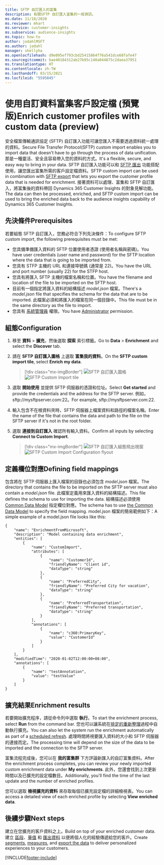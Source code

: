 ```yaml
---
title: SFTP 自訂匯入的富集
description: 有關SFTP 自訂匯入富集的一般資訊。
ms.date: 11/18/2020
ms.reviewer: mhart
ms.service: customer-insights
ms.subservice: audience-insights
ms.topic: how-to
author: jodahlMSFT
ms.author: jodahl
manager: shellyha
ms.openlocfilehash: d9e095ef793cbd25415864f76a541dce68fafe47
ms.sourcegitcommit: bae40184312ab27b95c140a044875c2daea37951
ms.translationtype: HT
ms.contentlocale: zh-TW
ms.lasthandoff: 03/15/2021
ms.locfileid: "5595845"
---
```

# <a name="enrich-customer-profiles-with-custom-data-preview"></a><span data-ttu-id="4b517-103">使用自訂資料富集客戶設定檔 (預覽版)</span><span class="sxs-lookup"><span data-stu-id="4b517-103">Enrich customer profiles with custom data (preview)</span></span>

<span data-ttu-id="4b517-104">安全檔案傳輸通訊協定 (SFTP) 自訂匯入功能可讓您匯入不需要透過資料統一處理的資料。</span><span class="sxs-lookup"><span data-stu-id="4b517-104">Secure File Transfer Protocol(SFTP) custom import enables you to import data that doesn't have to go through the process of data unification.</span></span> <span data-ttu-id="4b517-105">那是一種靈活、安全且容易帶入您的資料的方式。</span><span class="sxs-lookup"><span data-stu-id="4b517-105">It's a flexible, secure, and easy way to bring in your data.</span></span> <span data-ttu-id="4b517-106">SFTP 自訂匯入功能可以和 [SFTP 匯出](export-sftp.md) 功能搭配使用，讓您匯出富集所需的客戶設定檔資料。</span><span class="sxs-lookup"><span data-stu-id="4b517-106">SFTP custom import can be used in combination with [SFTP export](export-sftp.md) that lets you export the customer profile data that is needed for enrichment.</span></span> <span data-ttu-id="4b517-107">接著資料可以處理、富集和 SFTP 自訂匯入，將富集後的資料帶回 Dynamics 365 Customer Insights 的對象見解功能。</span><span class="sxs-lookup"><span data-stu-id="4b517-107">The data can then be processed, enriched, and SFTP custom import can be used to bring the enriched data back to the audience insights capability of Dynamics 365 Customer Insights.</span></span>

## <a name="prerequisites"></a><span data-ttu-id="4b517-108">先決條件</span><span class="sxs-lookup"><span data-stu-id="4b517-108">Prerequisites</span></span>

<span data-ttu-id="4b517-109">若要組態 SFTP 自訂匯入，您務必符合下列先決條件：</span><span class="sxs-lookup"><span data-stu-id="4b517-109">To configure SFTP custom import, the following prerequisites must be met:</span></span>

- <span data-ttu-id="4b517-110">您具備準備匯入資料的 SFTP 位置使用者憑證 (使用者名稱與密碼)。</span><span class="sxs-lookup"><span data-stu-id="4b517-110">You have user credentials (user name and password) for the SFTP location where the data that is going to be imported from.</span></span>
- <span data-ttu-id="4b517-111">您具有 STFP 主機的 URL 和連接埠號碼 (通常是 22)。</span><span class="sxs-lookup"><span data-stu-id="4b517-111">You have the URL and port number (usually 22) for the STFP host.</span></span>
- <span data-ttu-id="4b517-112">您具有將匯入 SFTP 主機的檔案名稱和位置。</span><span class="sxs-lookup"><span data-stu-id="4b517-112">You have the filename and location of the file to be imported on the SFTP host.</span></span>
- <span data-ttu-id="4b517-113">目前有一個指定將匯入資料的結構描述 *model.json* 檔案。</span><span class="sxs-lookup"><span data-stu-id="4b517-113">There's a *model.json* file that specifies the schema for the data that are to be imported.</span></span> <span data-ttu-id="4b517-114">此檔案必須和將匯入的檔案在同一個目錄中。</span><span class="sxs-lookup"><span data-stu-id="4b517-114">This file must be in the same directory as the file to import.</span></span>
- <span data-ttu-id="4b517-115">您具有 [系統管理員](permissions.md#administrator) 權限。</span><span class="sxs-lookup"><span data-stu-id="4b517-115">You have [Administrator](permissions.md#administrator) permission.</span></span>

## <a name="configuration"></a><span data-ttu-id="4b517-116">組態</span><span class="sxs-lookup"><span data-stu-id="4b517-116">Configuration</span></span>

1. <span data-ttu-id="4b517-117">移至 **資料** > **擴充**，然後選取 **探索** 索引標籤。</span><span class="sxs-lookup"><span data-stu-id="4b517-117">Go to **Data** > **Enrichment** and select the **Discover** tab.</span></span>

1. <span data-ttu-id="4b517-118">請在 **SFTP 自訂匯入圖格** 上選取 **富集我的資料**。</span><span class="sxs-lookup"><span data-stu-id="4b517-118">On the **SFTP custom import tile**, select **Enrich my data**.</span></span>

   > [!div class="mx-imgBorder"]
   > <span data-ttu-id="4b517-119">![SFTP 自訂匯入圖格](media/SFTP_Custom_Import_tile.png "SFTP 自訂匯入圖格")</span><span class="sxs-lookup"><span data-stu-id="4b517-119">![SFTP Custom Import tile](media/SFTP_Custom_Import_tile.png "SFTP Custom Import tile")</span></span>

1. <span data-ttu-id="4b517-120">選取 **開始使用** 並提供 SFTP 伺服器的憑證和位址。</span><span class="sxs-lookup"><span data-stu-id="4b517-120">Select **Get started** and provide the credentials and the address for the SFTP server.</span></span> <span data-ttu-id="4b517-121">例如，sftp://mysftpserver.com:22。</span><span class="sxs-lookup"><span data-stu-id="4b517-121">For example, sftp://mysftpserver.com:22.</span></span>

1. <span data-ttu-id="4b517-122">輸入包含不在根資料夾時，SFTP 伺服器上檔案資料和路徑的檔案名稱。</span><span class="sxs-lookup"><span data-stu-id="4b517-122">Enter the name of the file that contains the data and path to the file on the SFTP server if it's not in the root folder.</span></span>

1. <span data-ttu-id="4b517-123">選取 **連接到自訂匯入** 確認所有輸入資料。</span><span class="sxs-lookup"><span data-stu-id="4b517-123">Confirm all inputs by selecting **Connect to Custom Import**.</span></span>

   > [!div class="mx-imgBorder"]
   > <span data-ttu-id="4b517-124">![SFTP 自訂匯入組態飛出視窗](media/SFTP_Custom_Import_Configuration_flyout.png "SFTP 自訂匯入組態飛出視窗")</span><span class="sxs-lookup"><span data-stu-id="4b517-124">![SFTP Custom Import Configuration flyout](media/SFTP_Custom_Import_Configuration_flyout.png "SFTP Custom Import Configuration flyout")</span></span>

## <a name="defining-field-mappings"></a><span data-ttu-id="4b517-125">定義欄位對應</span><span class="sxs-lookup"><span data-stu-id="4b517-125">Defining field mappings</span></span> 

<span data-ttu-id="4b517-126">包含將在 SFTP 伺服器上匯入檔案的目錄也必須包含 *model.json* 檔案。</span><span class="sxs-lookup"><span data-stu-id="4b517-126">The directory that contains the file to be imported on the SFTP server must also contain a *model.json* file.</span></span> <span data-ttu-id="4b517-127">此檔案定義用來匯入資料的結構描述。</span><span class="sxs-lookup"><span data-stu-id="4b517-127">This file defines the schema to use for importing the data.</span></span> <span data-ttu-id="4b517-128">結構描述必須使用 [Common Data Model](/common-data-model/) 指定欄位對應。</span><span class="sxs-lookup"><span data-stu-id="4b517-128">The schema has to use [the Common Data Model](/common-data-model/) to specify the field mapping.</span></span> <span data-ttu-id="4b517-129">model.json 檔案的簡易範例如下：</span><span class="sxs-lookup"><span data-stu-id="4b517-129">A simple example of a model.json file looks like this:</span></span>

```
{
    "name": "EnrichmentFromMicrosoft",
    "description": "Model containing data enrichment",
    "entities": [
        {
            "name": "CustomImport",
            "attributes": [
                {
                    "name": "CustomerId",
                    "friendlyName": "Client id",
                    "dataType": "string"
                },
                {
                    "name": "PreferredCity",
                    "friendlyName": "Preferred City for vacation",
                    "dataType": "string"
                },
                {
                    "name": "PreferredTransportation",
                    "friendlyName": "Preferred transportation",
                    "dataType": "string"
                }
            ],
            "annotations": [
                {
                    "name": "c360:PrimaryKey",
                    "value": "CustomerId"
                }
            ]
        }
    ],
    "modifiedTime": "2020-01-02T12:00:00+08:00",
    "annotations": [
        {
            "name": "testAnnotation",
            "value": "testValue"
        }
    ]
}
```

## <a name="enrichment-results"></a><span data-ttu-id="4b517-130">擴充結果</span><span class="sxs-lookup"><span data-stu-id="4b517-130">Enrichment results</span></span>

<span data-ttu-id="4b517-131">若要開始擴充程序，請從命令列中選取 **執行**。</span><span class="sxs-lookup"><span data-stu-id="4b517-131">To start the enrichment process, select **Run** from the command bar.</span></span> <span data-ttu-id="4b517-132">您也可以讓系統在[排定的重新整理](system.md#schedule-tab)過程中自動執行擴充。</span><span class="sxs-lookup"><span data-stu-id="4b517-132">You can also let the system run the enrichment automatically as part of a [scheduled refresh](system.md#schedule-tab).</span></span> <span data-ttu-id="4b517-133">處理時間將視要匯入資料的大小和 SFTP 伺服器的連接而定。</span><span class="sxs-lookup"><span data-stu-id="4b517-133">The processing time will depend on the size of the data to be imported and the connection to the SFTP server.</span></span>

<span data-ttu-id="4b517-134">富集流程完成後，您可以在 **我的富集群** 下方評論新匯入的自訂富集資料。</span><span class="sxs-lookup"><span data-stu-id="4b517-134">After the enrichment process completes, you can review your newly imported custom enrichment data under **My enrichments**.</span></span> <span data-ttu-id="4b517-135">此外，您還會找到上次更新時間以及已擴充的設定檔數目。</span><span class="sxs-lookup"><span data-stu-id="4b517-135">Additionally, you'll find the time of the last update and the number of enriched profiles.</span></span>

<span data-ttu-id="4b517-136">您可以選取 **檢視擴充的資料** 來存取每個已擴充設定檔的詳細檢視表。</span><span class="sxs-lookup"><span data-stu-id="4b517-136">You can access a detailed view of each enriched profile by selecting **View enriched data**.</span></span>

## <a name="next-steps"></a><span data-ttu-id="4b517-137">後續步驟</span><span class="sxs-lookup"><span data-stu-id="4b517-137">Next steps</span></span>

<span data-ttu-id="4b517-138">建立在您擴充的客戶資料之上。</span><span class="sxs-lookup"><span data-stu-id="4b517-138">Build on top of your enriched customer data.</span></span> <span data-ttu-id="4b517-139">建立 [區段](segments.md)、[量值](measures.md) 和 [匯出資料](export-destinations.md) 以便將個人化的經驗傳遞給您的客戶。</span><span class="sxs-lookup"><span data-stu-id="4b517-139">Create [segments](segments.md), [measures](measures.md), and [export the data](export-destinations.md) to deliver personalized experiences to your customers.</span></span>




[!INCLUDE[footer-include](../includes/footer-banner.md)]